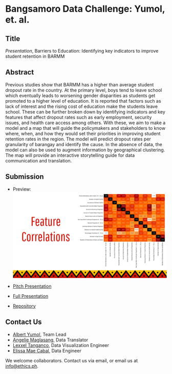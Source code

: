 # Bangsamoro Data Challenge: Yumol, et. al.  

## Title

*Presentation*, Barriers to Education: Identifying key indicators to improve student retention in BARMM

## Abstract

Previous studies show that BARMM has a higher than average student dropout rate in the country. At the primary level, boys tend to leave school which eventually leads to worsening gender disparities as students get promoted to a higher level of education. It is reported that factors such as lack of interest and the rising cost of education make the students leave school. These can be further broken down by identifying indicators and key features that affect dropout rates such as early employment, security issues, and health care access among others. With these, we aim to make a model and a map that will guide the policymakers and stakeholders to know where, when, and how they would set their priorities in improving student retention rates in the region. The model will predict dropout rates per granularity of barangay and identify the cause. In the absence of data, the model can also be used to augment information by geographical clustering. The map will provide an interactive storytelling guide for data communication and translation.

## Submission
* Preview: 
![alt text](https://github.com/ethicsph/bangsamoro-data-challenge/blob/master/yumol-et-al/preview.png "Correlations")

* [Pitch Presentation](https://github.com/ethicsph/bangsamoro-data-challenge/blob/master/yumol-et-al/Bangsamoro%20Night%20Presentation.pdf)
* [Full Presentation](https://github.com/ethicsph/bangsamoro-data-challenge/blob/master/yumol-et-al/Bangsamoro%20Education.pdf)
* [Repository](https://github.com/ethicsph/bangsamoro-data-challenge/tree/master/yumol-et-al/repository)

## Contact Us

* [Albert Yumol](mailto:albert.yumol@gmail.com), Team Lead 
* [Angelie Maglasang](mailto:angelie.maglasang@gmail.com), Data Translator 
* [Lexxel Tanganco](mailto:lexxel.tanganco@gmail.com), Data Visualization Engineer 
* [Elissa Mae Cabal](mailto:elissamaecabal@gmail.com), Data Engineer 

We welcome collaborators. Contact us via email, or email us at info@ethics.ph.